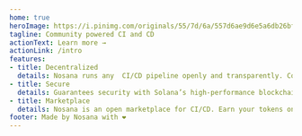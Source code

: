 ```yaml
---
home: true
heroImage: https://i.pinimg.com/originals/55/7d/6a/557d6ae9d6e5a6db26bfef71c98a91ac.png
tagline: Community powered CI and CD
actionText: Learn more →
actionLink: /intro
features:
- title: Decentralized
  details: Nosana runs any  CI/CD pipeline openly and transparently. Computation by the people, for the people.
- title: Secure
  details: Guarantees security with Solana’s high-performance blockchain. Only a network take-over can corrupt an artifact.
- title: Marketplace
  details: Nosana is an open marketplace for CI/CD. Earn your tokens on empty compute cycles!
footer: Made by Nosana with ❤️
---
```

